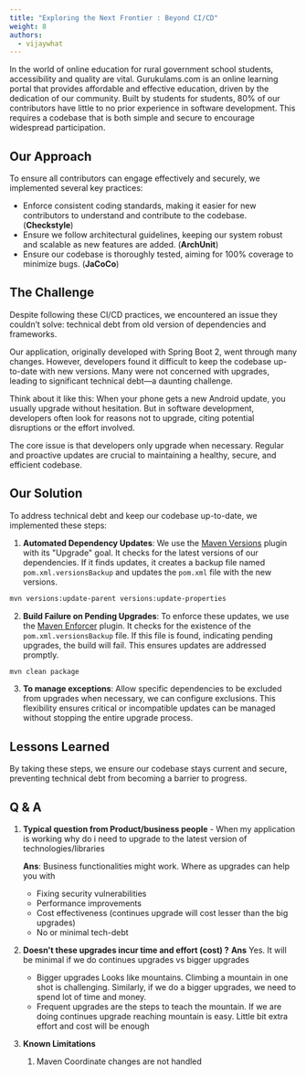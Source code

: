 ```yaml
---
title: "Exploring the Next Frontier : Beyond CI/CD"
weight: 8
authors:
  - vijaywhat
---
```


In the world of online education for rural government school students, accessibility and quality are vital. Gurukulams.com is an online learning portal that provides affordable and effective education, driven by the dedication of our community. Built by students for students, 80% of our contributors have little to no prior experience in software development. This requires a codebase that is both simple and secure to encourage widespread participation.

## Our Approach

To ensure all contributors can engage effectively and securely, we implemented several key practices:

- Enforce consistent coding standards, making it easier for new contributors to understand and contribute to the codebase. (**Checkstyle**)
- Ensure we follow architectural guidelines, keeping our system robust and scalable as new features are added. (**ArchUnit**)
- Ensure our codebase is thoroughly tested, aiming for 100% coverage to minimize bugs. (**JaCoCo**)

## The Challenge

Despite following these CI/CD practices, we encountered an issue they couldn’t solve: technical debt from old version of dependencies and frameworks.

Our application, originally developed with Spring Boot 2, went through many changes. However, developers found it difficult to keep the codebase up-to-date with new versions. Many were not concerned with upgrades, leading to significant technical debt—a daunting challenge.

Think about it like this: When your phone gets a new Android update, you usually upgrade without hesitation. But in software development, developers often look for reasons not to upgrade, citing potential disruptions or the effort involved.

The core issue is that developers only upgrade when necessary. Regular and proactive updates are crucial to maintaining a healthy, secure, and efficient codebase.

## Our Solution

To address technical debt and keep our codebase up-to-date, we implemented these steps:

1. **Automated Dependency Updates**: We use the [Maven Versions](https://www.mojohaus.org/versions/versions-maven-plugin/index.html) plugin with its "Upgrade" goal. It checks for the latest versions of our dependencies. If it finds updates, it creates a backup file named `pom.xml.versionsBackup` and updates the `pom.xml` file with the new versions.

```sh
mvn versions:update-parent versions:update-properties
```
  
2. **Build Failure on Pending Upgrades**: To enforce these updates, we use the [Maven Enforcer](https://maven.apache.org/enforcer/maven-enforcer-plugin/usage.html) plugin. It checks for the existence of the `pom.xml.versionsBackup` file. If this file is found, indicating pending upgrades, the build will fail. This ensures updates are addressed promptly.

```sh
mvn clean package
```

3. **To manage exceptions**: Allow specific dependencies to be excluded from upgrades when necessary, we can configure exclusions. This flexibility ensures critical or incompatible updates can be managed without stopping the entire upgrade process.

## Lessons Learned

By taking these steps, we ensure our codebase stays current and secure, preventing technical debt from becoming a barrier to progress.

## Q & A
1. **Typical question from Product/business people** - When my application is working why do i need to upgrade to the latest version of technologies/libraries
    
    **Ans**: Business functionalities might work. Where as upgrades can help you with 
   * Fixing security vulnerabilities
   * Performance improvements
   * Cost effectiveness (continues upgrade will cost lesser than the big upgrades)
   * No or minimal tech-debt

2. **Doesn't these upgrades incur time and effort (cost) ?**
    **Ans** Yes. It will be minimal if we do continues upgrades vs bigger upgrades 
    * Bigger upgrades Looks like mountains. Climbing a mountain in one shot is challenging. Similarly, if we do a bigger upgrades, we need to spend lot of time and money.
    * Frequent upgrades are the steps to teach the mountain. If we are doing continues upgrade reaching mountain is easy.  Little bit extra effort and cost will be enough

3. **Known Limitations**
    1. Maven Coordinate changes are not handled
   




